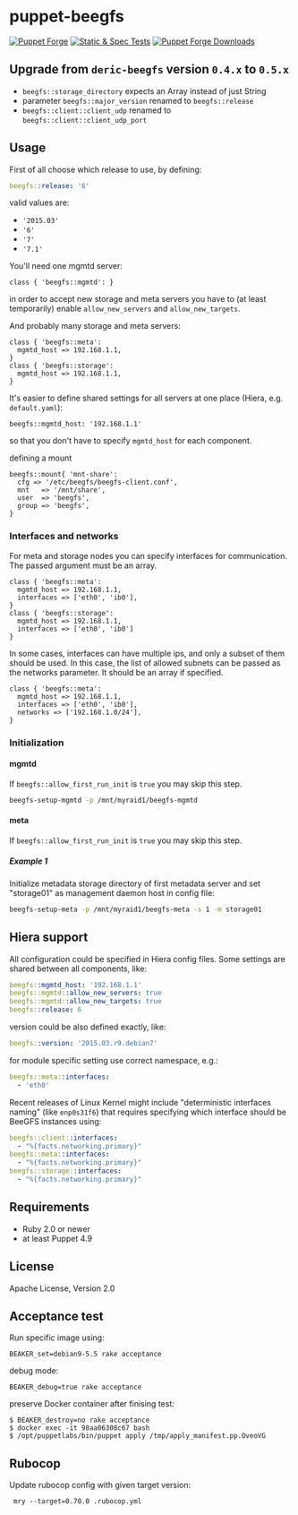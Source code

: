 # puppet-beegfs

[![Puppet Forge](http://img.shields.io/puppetforge/v/deric/beegfs.svg)](https://forge.puppetlabs.com/deric/beegfs) [![Static & Spec Tests](https://github.com/deric/puppet-beegfs/actions/workflows/spec.yml/badge.svg)](https://github.com/deric/puppet-beegfs/actions/workflows/spec.yml) [![Puppet Forge Downloads](http://img.shields.io/puppetforge/dt/deric/beegfs.svg)](https://forge.puppetlabs.com/deric/beegfs/scores)

## Upgrade from `deric-beegfs` version `0.4.x` to `0.5.x`

- `beegfs::storage_directory` expects an Array instead of just String
- parameter `beegfs::major_version` renamed to `beegfs::release`
- `beegfs::client::client_udp` renamed to `beegfs::client::client_udp_port`


## Usage

First of all choose which release to use, by defining:
```yaml
beegfs::release: '6'
```
valid values are:

- `'2015.03'`
- `'6'`
- `'7'`
- `'7.1'`

You'll need one mgmtd server:

```puppet
class { 'beegfs::mgmtd': }
```
in order to accept new storage and meta servers you have to (at least temporarily) enable `allow_new_servers` and `allow_new_targets`.

And probably many storage and meta servers:
```puppet
class { 'beegfs::meta':
  mgmtd_host => 192.168.1.1,
}
class { 'beegfs::storage':
  mgmtd_host => 192.168.1.1,
}
```
It's easier to define shared settings for all servers at one place (Hiera, e.g. `default.yaml`):

```
beegfs::mgmtd_host: '192.168.1.1'
```
so that you don't have to specify `mgmtd_host` for each component.

defining a mount
```puppet
beegfs::mount{ 'mnt-share':
  cfg => '/etc/beegfs/beegfs-client.conf',
  mnt   => '/mnt/share',
  user  => 'beegfs',
  group => 'beegfs',
}
```

### Interfaces and networks

For meta and storage nodes you can specify interfaces for communication. The passed argument must be an array.

```puppet
class { 'beegfs::meta':
  mgmtd_host => 192.168.1.1,
  interfaces => ['eth0', 'ib0'],
}
class { 'beegfs::storage':
  mgmtd_host => 192.168.1.1,
  interfaces => ['eth0', 'ib0']
}
```

In some cases, interfaces can have multiple ips, and only a subset of them should be used.
In this case, the list of allowed subnets can be passed as the networks parameter. It should be an array if specified.

```puppet
class { 'beegfs::meta':
  mgmtd_host => 192.168.1.1,
  interfaces => ['eth0', 'ib0'],
  networks => ['192.168.1.0/24'],
}
```

### Initialization

#### mgmtd

If `beegfs::allow_first_run_init` is `true` you may skip this step.

```sh
beegfs-setup-mgmtd -p /mnt/myraid1/beegfs-mgmtd
```

#### meta

If `beegfs::allow_first_run_init` is `true` you may skip this step.

##### Example 1

Initialize metadata storage directory of first metadata server and set
"storage01" as management daemon host in config file:

```sh
beegfs-setup-meta -p /mnt/myraid1/beegfs-meta -s 1 -m storage01
```

## Hiera support

All configuration could be specified in Hiera config files. Some settings
are shared between all components, like:

```yaml
beegfs::mgmtd_host: '192.168.1.1'
beegfs::mgmtd::allow_new_servers: true
beegfs::mgmtd::allow_new_targets: true
beegfs::release: 6
```

version could be also defined exactly, like:
```yaml
beegfs::version: '2015.03.r9.debian7'
```

for module specific setting use correct namespace, e.g.:
```yaml
beegfs::meta::interfaces:
  - 'eth0'
```

Recent releases of Linux Kernel might include "deterministic interfaces naming" (like `enp0s31f6`) that requires specifying which interface should be BeeGFS instances using:

```yaml
beegfs::client::interfaces:
  - "%{facts.networking.primary}"
beegfs::meta::interfaces:
  - "%{facts.networking.primary}"
beegfs::storage::interfaces:
  - "%{facts.networking.primary}"
```

## Requirements

 * Ruby 2.0 or newer
 * at least Puppet 4.9

## License

Apache License, Version 2.0

## Acceptance test

Run specific image using:
```
BEAKER_set=debian9-5.5 rake acceptance
```
debug mode:
```
BEAKER_debug=true rake acceptance
```
preserve Docker container after finising test:
```
$ BEAKER_destroy=no rake acceptance
$ docker exec -it 98aa06308c67 bash
$ /opt/puppetlabs/bin/puppet apply /tmp/apply_manifest.pp.OveoVG
```


## Rubocop

Update rubocop config with given target version:
```
 mry --target=0.70.0 .rubocop.yml
 ```
